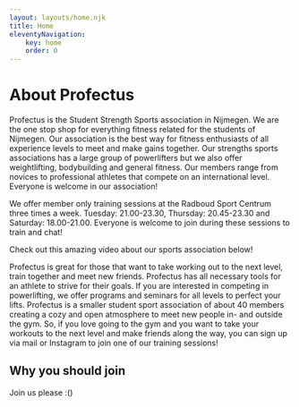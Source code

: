 ```yaml
---
layout: layouts/home.njk
title: Home
eleventyNavigation:
    key: home
    order: 0
---
```


# About Profectus

Profectus is the Student Strength Sports association in Nijmegen. We are the one stop shop for everything fitness related for the students of Nijmegen. Our association is the best way for fitness enthusiasts of all experience levels to meet and make gains together. Our strengths sports associations has a large group of powerlifters but we also offer weightlifting, bodybuilding and general fitness. Our members range from novices to professional athletes that compete on an international level. Everyone is welcome in our association!

We offer member only training sessions at the Radboud Sport Centrum three times a week. Tuesday: 21.00-23.30, Thursday: 20.45-23.30 and Saturday: 18.00-21.00. Everyone is welcome to join during these sessions to train and chat!

Check out this amazing video about our sports association below!

Profectus is great for those that want to take working out to the next level, train together and meet new friends. Profectus has all necessary tools for an athlete to strive for their goals. If you are interested in competing in powerlifting, we offer programs and seminars for all levels to perfect your lifts. Profectus is a smaller student sport association of about 40 members creating a cozy and open atmosphere to meet new people in- and outside the gym. So, if you love going to the gym and you want to take your workouts to the next level and make friends along the way, you can sign up via mail or Instagram to join one of our training sessions!

## Why you should join

Join us please :()